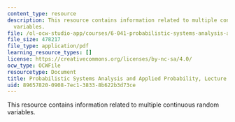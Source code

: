 ```yaml
---
content_type: resource
description: This resource contains information related to multiple continuous random
  variables.
file: /ol-ocw-studio-app/courses/6-041-probabilistic-systems-analysis-and-applied-probability-fall-2010/8965782009087ec138338b622b3d73ce_MIT6_041F10_L09.pdf
file_size: 478217
file_type: application/pdf
learning_resource_types: []
license: https://creativecommons.org/licenses/by-nc-sa/4.0/
ocw_type: OCWFile
resourcetype: Document
title: Probabilistic Systems Analysis and Applied Probability, Lecture 9
uid: 89657820-0908-7ec1-3833-8b622b3d73ce
---
```

This resource contains information related to multiple continuous random variables.